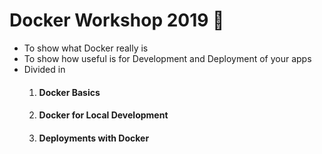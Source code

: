 # Docker Workshop 2019 🐋

* To show what Docker really is
* To show how useful is for Development and Deployment of your apps
* Divided in 
    1. #### Docker Basics
    2. #### Docker for Local Development
    3. #### Deployments with Docker